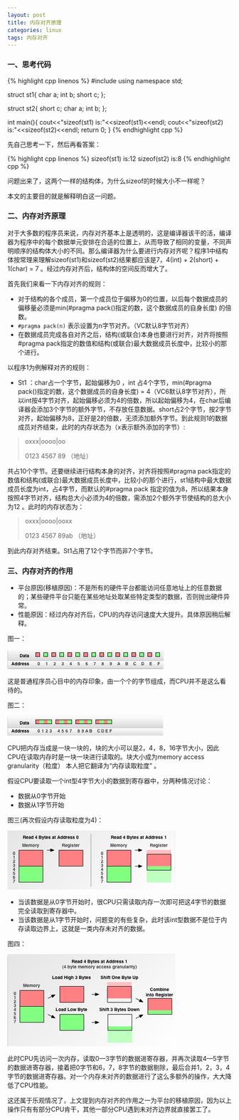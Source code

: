 ```yaml
---
layout: post
title: 内存对齐原理
categories: linux
tags: 内存对齐
---
```


### 一、思考代码

{% highlight cpp linenos %}
#include<iostream>
using namespace std;

struct st1{
    char a;
    int b;
    short c;
};

struct st2{
    short c;
    char a;
    int b;
};

int main(){
    cout<<"sizeof(st1) is:"<<sizeof(st1)<<endl;
    cout<<"sizeof(st2) is:"<<sizeof(st2)<<endl;
    return 0;
}
{% endhighlight cpp %}

先自己思考一下，然后再看答案：

{% highlight cpp linenos %}
sizeof(st1) is:12
sizeof(st2) is:8
{% endhighlight cpp %}

问题出来了，这两个一样的结构体，为什么sizeof的时候大小不一样呢？

本文的主要目的就是解释明白这一问题。

### 二、内存对齐原理

对于大多数的程序员来说，内存对齐基本上是透明的，这是编译器该干的活，编译器为程序中的每个数据单元安排在合适的位置上，从而导致了相同的变量，不同声明顺序的结构体大小的不同。那么编译器为什么要进行内存对齐呢？程序1中结构体按常理来理解sizeof(st1)和sizeof(st2)结果都应该是7，4(int) + 2(short) + 1(char) = 7 。经过内存对齐后，结构体的空间反而增大了。

首先我们来看一下内存对齐的规则：

* 对于结构的各个成员，第一个成员位于偏移为0的位置，以后每个数据成员的偏移量必须是min(#pragma pack()指定的数，这个数据成员的自身长度) 的倍数。
* `#pragma pack(n)` 表示设置为n字节对齐。（VC默认8字节对齐）
* 在数据成员完成各自对齐之后，结构(或联合)本身也要进行对齐，对齐将按照#pragma pack指定的数值和结构(或联合)最大数据成员长度中，比较小的那个进行。

以程序1为例解释对齐的规则：

* St1 ：char占一个字节，起始偏移为0 ，int 占4个字节，min(#pragma pack()指定的数，这个数据成员的自身长度) = 4（VC6默认8字节对齐），所以int按4字节对齐，起始偏移必须为4的倍数，所以起始偏移为4，在char后编译器会添加3个字节的额外字节，不存放任意数据。short占2个字节，按2字节对齐，起始偏移为8，正好是2的倍数，无须添加额外字节。到此规则1的数据成员对齐结束，此时的内存状态为（x表示额外添加的字节）:

> oxxx|oooo|oo
> 
> 0123 4567 89 （地址）

共占10个字节。还要继续进行结构本身的对齐，对齐将按照#pragma pack指定的数值和结构(或联合)最大数据成员长度中，比较小的那个进行，st1结构中最大数据成员长度为int，占4字节，而默认的#pragma pack 指定的值为8，所以结果本身按照4字节对齐，结构总大小必须为4的倍数，需添加2个额外字节使结构的总大小为12 。此时的内存状态为：

> oxxx|oooo|ooxx
> 
> 0123 4567 89ab （地址）

到此内存对齐结束。St1占用了12个字节而非7个字节。

### 三、内存对齐的作用

* 平台原因(移植原因)：不是所有的硬件平台都能访问任意地址上的任意数据的；某些硬件平台只能在某些地址处取某些特定类型的数据，否则抛出硬件异常。
* 性能原因：经过内存对齐后，CPU的内存访问速度大大提升。具体原因稍后解释。

图一：

![img](../image/alignment-1.jpg)

这是普通程序员心目中的内存印象，由一个个的字节组成，而CPU并不是这么看待的。

图二：

![img](../image/alignment-2.jpg)

CPU把内存当成是一块一块的，块的大小可以是2，4，8，16字节大小，因此CPU在读取内存时是一块一块进行读取的。块大小成为memory access granularity（粒度） 本人把它翻译为“内存读取粒度” 。

假设CPU要读取一个int型4字节大小的数据到寄存器中，分两种情况讨论：

* 数据从0字节开始
* 数据从1字节开始

图三(再次假设内存读取粒度为4)：

![img](../image/alignment-3.jpg)

* 当该数据是从0字节开始时，很CPU只需读取内存一次即可把这4字节的数据完全读取到寄存器中。
* 当该数据是从1字节开始时，问题变的有些复杂，此时该int型数据不是位于内存读取边界上，这就是一类内存未对齐的数据。

图四：

![img](../image/alignment-4.jpg)

此时CPU先访问一次内存，读取0—3字节的数据进寄存器，并再次读取4—5字节的数据进寄存器，接着把0字节和6，7，8字节的数据剔除，最后合并1，2，3，4字节的数据进寄存器。对一个内存未对齐的数据进行了这么多额外的操作，大大降低了CPU性能。

这还属于乐观情况了，上文提到内存对齐的作用之一为平台的移植原因，因为以上操作只有有部分CPU肯干，其他一部分CPU遇到未对齐边界就直接罢工了。
